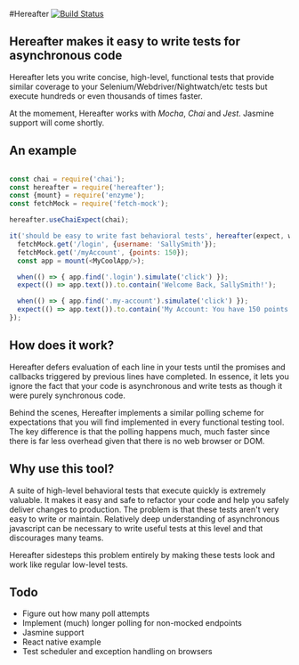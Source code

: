 #Hereafter      [![Build Status](https://travis-ci.org/mlawrie/hereafter.svg?branch=master)](https://travis-ci.org/mlawrie/hereafter)

## Hereafter makes it easy to write tests for asynchronous code

Hereafter lets you write concise, high-level, functional tests that provide similar coverage to your Selenium/Webdriver/Nightwatch/etc tests but execute hundreds or even thousands of times faster.

At the momement, Hereafter works with *Mocha*, *Chai* and *Jest*. Jasmine support will come shortly.

## An example

```javascript

const chai = require('chai');
const hereafter = require('hereafter');
const {mount} = require('enzyme');
const fetchMock = require('fetch-mock');

hereafter.useChaiExpect(chai);

it('should be easy to write fast behavioral tests', hereafter(expect, when) => {
  fetchMock.get('/login', {username: 'SallySmith'});
  fetchMock.get('/myAccount', {points: 150});
  const app = mount(<MyCoolApp/>);

  when(() => { app.find('.login').simulate('click') });
  expect(() => app.text()).to.contain('Welcome Back, SallySmith!');

  when(() => { app.find('.my-account').simulate('click') });  
  expect(() => app.text()).to.contain('My Account: You have 150 points!');
});

```

## How does it work?

Hereafter defers evaluation of each line in your tests until the promises and callbacks triggered by previous lines have completed. In essence, it lets you ignore the fact that your code is asynchronous and write tests as though it were purely synchronous code.

Behind the scenes, Hereafter implements a similar polling scheme for expectations that you will find implemented in every functional testing tool. The key difference is that the polling happens much, much faster since there is far less overhead given that there is no web browser or DOM.

## Why use this tool?

A suite of high-level behavioral tests that execute quickly is extremely valuable. It makes it easy and safe to refactor your code and help you safely deliver changes to production. The problem is that these tests aren't very easy to write or maintain. Relatively deep understanding of asynchronous javascript can be necessary to write useful tests at this level and that discourages many teams.

Hereafter sidesteps this problem entirely by making these tests look and work like regular low-level tests.

## Todo
- Figure out how many poll attempts
- Implement (much) longer polling for non-mocked endpoints
- Jasmine support
- React native example
- Test scheduler and exception handling on browsers